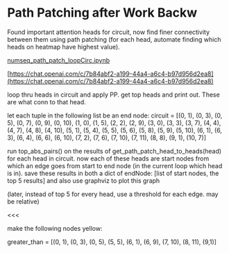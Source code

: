 # Path Patching after Work Backw

Found important attention heads for circuit, now find finer connectivity between them using path patching (for each head, automate finding which heads on heatmap have highest value).

[numseq_path_patch_loopCirc.ipynb](https://colab.research.google.com/drive/1onREXMNmc9ks0xpwDslUX2pdG0RSYtWS)

[https://chat.openai.com/c/7b84abf2-a199-44a4-a6c4-b97d956d2ea8](https://chat.openai.com/c/7b84abf2-a199-44a4-a6c4-b97d956d2ea8)

loop thru heads in circuit and apply PP. get top heads and print out. These are what conn to that head.

let each tuple in the following list be an end node:
circuit = [(0, 1), (0, 3), (0, 5), (0, 7), (0, 9), (0, 10), (1, 0), (1, 5), (2, 2), (2, 9), (3, 0), (3, 3), (3, 7), (4, 4), (4, 7), (4, 8), (4, 10), (5, 1), (5, 4), (5, 5), (5, 6), (5, 8), (5, 9), (5, 10), (6, 1), (6, 3), (6, 4), (6, 6), (6, 10), (7, 2), (7, 6), (7, 10), (7, 11), (8, 8), (9, 1), (10, 7)]

run top_abs_pairs() on the results of get_path_patch_head_to_heads(head) for each head in circuit. now each of these heads are start nodes from which an edge goes from start to end node (in the current loop which head is in). save these results in both a dict of endNode: [list of start nodes, the top 5 results] and also use graphviz to plot this graph

(later, instead of top 5 for every head, use a threshold for each edge. may be relative)

<<<

make the following nodes yellow:

greater_than = [(0, 1), (0, 3), (0, 5), (5, 5), (6, 1), (6, 9), (7, 10), (8, 11), (9,1)]
